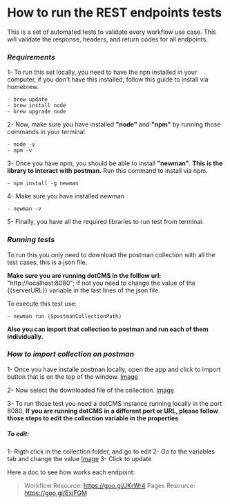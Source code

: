 

# How to run the REST endpoints tests 

This is a set of automated tests to validate every workflow use case. This will validate the response, headers, and return codes for all endpoints. 


### *__Requirements__*
1- To run this set locally,  you need to have the npn installed in your computer, if you don't have this installed, follow this guide to install via homebrew. 
```
- brew update
- brew install node
- brew upgrade node
```
2- Now, make sure you have installed **"node"** and **"npm"** by running those commands in your terminal 
```
- node -v
- npm -v
```

3- Once you have npm, you should be able to install **"newman"**. **This is the library to interact with postman.** Run this command to install via npm.
```
- npm install -g newman
```
4- Make sure you have installed newman
```
- newman -v 
```
5- Finally,  you have all the required libraries to run test from terminal. 

### *__Running tests__*

To run this you only need to download the postman collection with all the test cases, this is a json file. 

**Make sure you are running dotCMS in the folllow url:** "http://localhost:8080"; if not you need to change the value of the {{serverURL}} variable in the last lines of the json file.  

To execute this test use: 
``` 
- newman run ($postmanCollectionPath)
```

**Also you can import that collection to postman and run each of them individually.** 

### *__How to import collection on postman__*
1- Once you have installe postman locally, open the app and click to import button that is on the top of the window. [Image](https://screencast.com/t/KO9OM9YaeQ)

2- Now select the downloaded file of the collection. [Image](https://screencast.com/t/pCO3B1Fkk)

3- To run those test you need a dotCMS instance running locally in the port 8080, **If you are running dotCMS in a different port or URL, please follow those steps to edit the collection variable in the properties** 
##### *__To edit:__*
1- Rigth click in the collection folder, and go to edit
2- Go to the variables tab and change the value [Image](https://screencast.com/t/zZPEKAuI8ra)
3- Click to update

Here a doc to see how works each endpoint: 
>Workflow Resource: https://goo.gl/JKrWr4
>Pages Resource: https://goo.gl/ExjFGM
